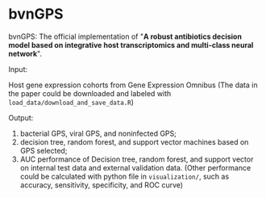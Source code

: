 # bvnGPS

bvnGPS: The official implementation of "**A robust antibiotics decision model based on integrative host transcriptomics and multi-class neural network**".

Input: 

Host gene expression cohorts from Gene Expression Omnibus (The data in the paper could be downloaded and labeled with `load_data/download_and_save_data.R`) 

Output: 

1. bacterial GPS, viral GPS, and noninfected GPS;
2. decision tree, random forest, and support vector machines based on GPS selected;
3. AUC performance of Decision tree, random forest, and support vector on internal test data and external validation data. (Other performance could be calculated with python file in `visualization/`, such as accuracy, sensitivity, specificity, and ROC curve)

